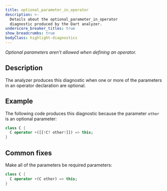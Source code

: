 ```yaml
---
title: optional_parameter_in_operator
description: >-
  Details about the optional_parameter_in_operator
  diagnostic produced by the Dart analyzer.
underscore_breaker_titles: true
show_breadcrumbs: true
bodyClass: highlight-diagnostics
---
```


_Optional parameters aren't allowed when defining an operator._

## Description

The analyzer produces this diagnostic when one or more of the parameters in
an operator declaration are optional.

## Example

The following code produces this diagnostic because the parameter `other`
is an optional parameter:

```dart
class C {
  C operator +([[!C? other!]]) => this;
}
```

## Common fixes

Make all of the parameters be required parameters:

```dart
class C {
  C operator +(C other) => this;
}
```
